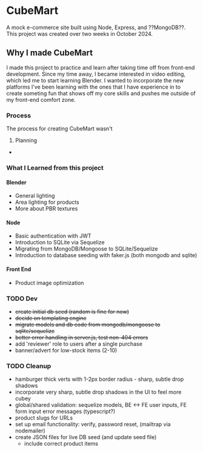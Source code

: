 # CubeMart
A mock e-commerce site built using Node, Express, and ??MongoDB??. This project was created over two weeks in October 2024.

## Why I made CubeMart
I made this project to practice and learn after taking time off from front-end development. Since my time away, I became interested in video editing, which led me to start learning Blender. I wanted to incorporate the new platforms I've been learning with the ones that I have experience in to create someting fun that shows off my core skills and pushes me outside of my front-end comfort zone.

### Process
The process for creating CubeMart wasn't 
1. Planning
  - 

### What I Learned from this project

#### Blender
- General lighting
- Area lighting for products
- More about PBR textures

#### Node
- Basic authentication with JWT
- Introduction to SQLite via Sequelize
- Migrating from MongoDB/Mongoose to SQLite/Sequelize
- Introduction to database seeding with faker.js (both mongodb and sqlite)

#### Front End
- Product image optimization

### TODO Dev
- ~~create initial db seed (random is fine for now)~~
- ~~decide on templating engine~~
- ~~migrate models and db code from mongodb/mongoose to sqlite/sequelize~~
- ~~better error handling in server.js, test non-404 errors~~
- add 'reviewer' role to users after a single purchase
- banner/advert for low-stock items (2-10)

### TODO Cleanup
- hamburger thick verts with 1-2px border radius - sharp, subtle drop shadows
- incorporate very sharp, subtle drop shadows in the UI to feel more cubey
- global/shared validation: sequelize models, BE <-> FE user inputs, FE form input error messages  (typescript?)
- product slugs for URLs
- set up email functionality: verify, password reset,  (mailtrap via nodemailer)
- create JSON files for live DB seed (and update seed file)
  - include correct product items
